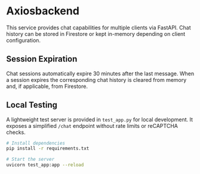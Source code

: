 # Axiosbackend

This service provides chat capabilities for multiple clients via FastAPI. Chat history can be stored in Firestore or kept in-memory depending on client configuration.

## Session Expiration

Chat sessions automatically expire 30 minutes after the last message. When a session expires the corresponding chat history is cleared from memory and, if applicable, from Firestore.

## Local Testing

A lightweight test server is provided in `test_app.py` for local development. It exposes a simplified `/chat` endpoint without rate limits or reCAPTCHA checks.

```bash
# Install dependencies
pip install -r requirements.txt

# Start the server
uvicorn test_app:app --reload
```